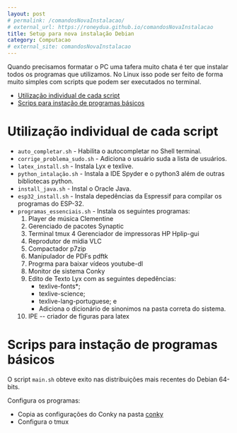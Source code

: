 ```yaml
---
layout: post
# permalink: /comandosNovaInstalacao/
# external_url: https://roneydua.github.io/comandosNovaInstalacao
title: Setup para nova instalação Debian
category: Computacao
# external_site: comandosNovaInstalacao
---
```


Quando precisamos formatar o PC uma tafera muito chata é ter que instalar todos os programas que utilizamos. No Linux isso pode ser feito de forma muito simples com scripts que podem ser executados no terminal.<!--excerpt-->
<!-- TOC -->

- [Utilização individual de cada script](#utilização-individual-de-cada-script)
- [Scrips para instação de programas básicos](#scrips-para-instação-de-programas-básicos)

<!-- /TOC -->

# Utilização individual de cada script
- `auto_completar.sh` -  Habilita o autocompletar no Shell terminal.
- `corrige_problema_sudo.sh` - Adiciona o usuário suda a lista de usuários.
- `latex_install.sh` - Instala Lyx e texlive.
- `python_intalação.sh` - Instala a IDE Spyder e o python3 além de outras bibliotecas python.
- `install_java.sh` - Instal o Oracle Java.
- `esp32_install.sh` - Instala depedências da Espressif para compilar os programas do ESP-32.
- `programas_essenciais.sh` - Instala os seguintes programas:
  1. Player de música Clementine
  2. Gerenciado de pacotes Synaptic
  3. Terminal tmux
  4 Gerenciador de impressoras HP Hplip-gui
  5. Reprodutor de mídia VLC
  6. Compactador p7zip
  7. Manipulador de PDFs pdftk
  8. Progrma para baixar vídeos youtube-dl
  9. Monitor de sistema Conky
  10. Edito de Texto Lyx com as seguintes depedências:
      - texlive-fonts*;
      - texlive-science;
      - texlive-lang-portuguese; e
      - Adiciona o dicionário de sinonimos na pasta correta do sistema.
  11. IPE -- criador de figuras para latex

# Scrips para instação de programas básicos
O script `main.sh` obteve exito nas distribuições mais recentes do Debian 64-bits.



Configura os programas:
- Copia as configurações do Conky na pasta [conky](conky/conky.config)
- Configura o tmux
